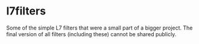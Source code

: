 # l7filters
Some of the simple L7 filters that were a small part of a bigger project. The final version of all filters (including these) cannot be shared publicly.
